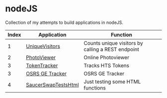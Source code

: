 # nodeJS
Collection of my attempts to build applications in nodeJS.

Index | Application | Function
--- | --- | ---
1 | [UniqueVisitors](https://github.com/shananiki/nodeJS/tree/main/uniqueVisitors) | Counts unique visitors by calling a REST endpoint
2 | [PhotoViewer](https://github.com/shananiki/photoJS) | Online Photoviewer
3 | [TokenTracker](https://github.com/shananiki/nodeJS/tree/main/HTS-token-tracker) | Tracks HTS Tokens
3 | [OSRS GE Tracker](https://github.com/shananiki/nodeJS/tree/main/osrs-ge) | OSRS GE Tracker
4 | [SaucerSwapTestsHtml](https://github.com/shananiki/nodeJS/tree/main/saucerswap) | Just testing some HTML functions

